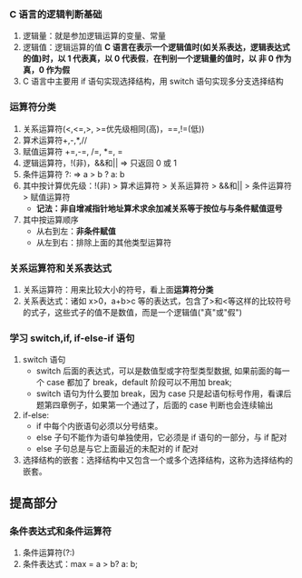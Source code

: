 ### C 语言的逻辑判断基础

1. 逻辑量：就是参加逻辑运算的变量、常量
2. 逻辑值：逻辑运算的值
   **C 语言在表示一个逻辑值时(如关系表达，逻辑表达式的值)时，以 1 代表真，以 0 代表假**，**在判别一个逻辑量的值时，以 非 0 作为真，0 作为假**
3. C 语言中主要用 if 语句实现选择结构，用 switch 语句实现多分支选择结构

### 运算符分类

1. 关系运算符(<,<=,>, >=优先级相同(高)，==,!=(低))
2. 算术运算符+,-,\*,//
3. 赋值运算符 +=,-=, /=, \*=, =
4. 逻辑运算符，!(非)，&&和|| => 只返回 0 或 1
5. 条件运算符 ?: => a > b ? a: b
6. 其中按计算优先级：!(非) > 算术运算符 > 关系运算符 > &&和|| > 条件运算符 > 赋值运算符
   - **记法：非自增减指针地址算术求余加减关系等于按位与与条件赋值逗号**
7. 其中按运算顺序
   - 从右到左：**非条件赋值**
   - 从左到右：排除上面的其他类型运算符

### 关系运算符和关系表达式

1. 关系运算符：用来比较大小的符号，看上面**运算符分类**
2. 关系表达式：诸如 x>0，a+b>c 等的表达式，包含了>和<等这样的比较符号的式子，这些式子的值不是数值，而是一个逻辑值("真"或"假")

### 学习 switch,if, if-else-if 语句

1. switch 语句
   - switch 后面的表达式，可以是数值型或字符型类型数据, 如果前面的每一个 case 都加了 break，default 阶段可以不用加 break;
   - switch 语句为什么要加 break，因为 case 只是起语句标号作用，看课后题第四章例子，如果第一个通过了，后面的 case 判断也会连续输出
2. if-else:
   - if 中每个内嵌语句必须以分号结束。
   - else 子句不能作为语句单独使用，它必须是 if 语句的一部分，与 if 配对
   - else 子句总是与它上面最近的未配对的 if 配对
3. 选择结构的嵌套：选择结构中又包含一个或多个选择结构，这称为选择结构的嵌套。

## 提高部分

### 条件表达式和条件运算符

1. 条件运算符(?:)
2. 条件表达式：max = a > b? a: b;
